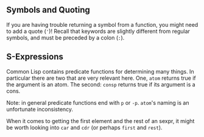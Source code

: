 ## Symbols and Quoting

If you are having trouble returning a symbol from a function, you might need to
add a quote (`'`)! Recall that keywords are slightly different from regular
symbols, and must be preceded by a colon (`:`).

## S-Expressions

Common Lisp contains predicate functions for determining many things. In
particular there are two that are very relevant here. One, `atom` returns true
if the argument is an atom. The second: `consp` returns true if its argument is
a cons.

Note: in general predicate functions end with `p` or `-p`. `atom`'s naming is an
unfortunate inconsistency.

When it comes to getting the first element and the rest of an sexpr, it might be
worth looking into `car` and `cdr` (or perhaps `first` and `rest`).
